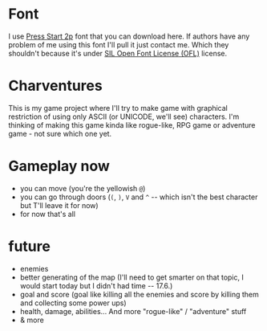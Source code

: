 # Font

I use [Press Start 2p](https://fonts.google.com/specimen/Press+Start+2P) font that you can download here. If authors have any problem of me using this font I'll pull it just contact me. Which they shouldn't because it's under [SIL Open Font License (OFL)](https://openfontlicense.org) license.

# Charventures

This is my game project where I'll try to make game with graphical restriction of using only ASCII (or UNICODE, we'll see) characters. I'm thinking of making this game kinda like rogue-like, RPG game or adventure game - not sure which one yet.

# Gameplay now

- you can move (you're the yellowish `@`)
- you can go through doors (`(`, `)`, `V` and `^` -- which isn't the best character but T'll leave it for now)
- for now that's all

# future

- enemies 
- better generating of the map (I'll need to get smarter on that topic, I would start today but I didn't had time -- 17.6.)
- goal and score (goal like killing all the enemies and score by killing them and collecting some power ups)
- health, damage, abilities... And more "rogue-like" / "adventure" stuff
- & more